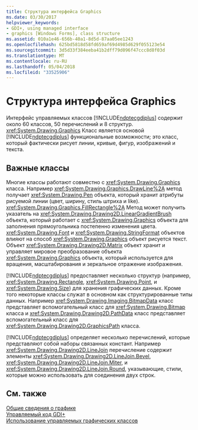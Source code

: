 ```yaml
---
title: Структура интерфейса Graphics
ms.date: 03/30/2017
helpviewer_keywords:
- GDI+, using managed interface
- graphics [Windows Forms], class structure
ms.assetid: 010a1e46-656b-40a1-8d5d-87aa05ee1243
ms.openlocfilehash: 625bd5818d58fd659af69d4985d629f055123e54
ms.sourcegitcommit: 3d5d33f384eeba41b2dff79d096f47ccc8d8f03d
ms.translationtype: MT
ms.contentlocale: ru-RU
ms.lasthandoff: 05/04/2018
ms.locfileid: "33525906"
---
```

# <a name="structure-of-the-graphics-interface"></a>Структура интерфейса Graphics
Интерфейс управляемых классов [!INCLUDE[ndptecgdiplus](../../../../includes/ndptecgdiplus-md.md)] содержит около 60 классов, 50 перечислений и 8 структур. <xref:System.Drawing.Graphics> Класс является основой [!INCLUDE[ndptecgdiplus](../../../../includes/ndptecgdiplus-md.md)] функциональные возможности; это класс, который фактически рисует линии, кривые, фигур, изображений и текста.  
  
## <a name="important-classes"></a>Важные классы  
 Многие классы работают совместно с <xref:System.Drawing.Graphics> класса. Например <xref:System.Drawing.Graphics.DrawLine%2A> метод получает <xref:System.Drawing.Pen> объекта, который хранит атрибуты рисуемой линии (цвет, ширину, стиль штриха и like). <xref:System.Drawing.Graphics.FillRectangle%2A> Метод может получить указатель на <xref:System.Drawing.Drawing2D.LinearGradientBrush> объекта, который работает с <xref:System.Drawing.Graphics> объекта для заполнения прямоугольника постепенно изменения цвета. <xref:System.Drawing.Font> и <xref:System.Drawing.StringFormat> объектов влияют на способ <xref:System.Drawing.Graphics> объект рисуется текст. Объект <xref:System.Drawing.Drawing2D.Matrix> объект хранит и управляет мировое преобразование объекта <xref:System.Drawing.Graphics> объекта, который используется для вращения, масштабирования и зеркальное отражение изображения.  
  
 [!INCLUDE[ndptecgdiplus](../../../../includes/ndptecgdiplus-md.md)] предоставляет несколько структур (например, <xref:System.Drawing.Rectangle>, <xref:System.Drawing.Point>, и <xref:System.Drawing.Size>) для хранения графических данных. Кроме того некоторые классы служат в основном как структурированные типы данных. Например <xref:System.Drawing.Imaging.BitmapData> класс представляет вспомогательный класс для <xref:System.Drawing.Bitmap> класса и <xref:System.Drawing.Drawing2D.PathData> класс представляет вспомогательный класс для <xref:System.Drawing.Drawing2D.GraphicsPath> класса.  
  
 [!INCLUDE[ndptecgdiplus](../../../../includes/ndptecgdiplus-md.md)] определяет несколько перечислений, которые представляют собой наборы связанных констант. Например <xref:System.Drawing.Drawing2D.LineJoin> перечисление содержит элементы <xref:System.Drawing.Drawing2D.LineJoin.Bevel>, <xref:System.Drawing.Drawing2D.LineJoin.Miter>, и <xref:System.Drawing.Drawing2D.LineJoin.Round>, указывающие, стили, которые можно использовать для соединения двух строк.  
  
## <a name="see-also"></a>См. также  
 [Общие сведения о графике](../../../../docs/framework/winforms/advanced/graphics-overview-windows-forms.md)  
 [Управляемый код GDI+](../../../../docs/framework/winforms/advanced/about-gdi-managed-code.md)  
 [Использование управляемых графических классов](../../../../docs/framework/winforms/advanced/using-managed-graphics-classes.md)
